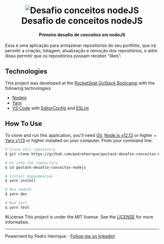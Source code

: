 <h1 align="center">
    <img alt="Desafio conceitos nodeJS" src="https://user-images.githubusercontent.com/54694186/79014751-ed25f580-7b41-11ea-9682-d9a7489c0c40.png" />
    <br>
    Desafio de conceitos nodeJS
</h1>

<h4 align="center">
  Primeiro desafio de conceitos em nodeJS
</h4>

<p>
Essa é uma aplicação para armazenar repositórios do seu portfólio, que irá permitir a criação, listagem, atualização e remoção dos repositórios, e além disso permitir que os repositórios possam receber "likes".
</p>



##  Technologies

This project was developed at the [RocketSeat GoStack Bootcamp](https://rocketseat.com.br/bootcamp) with the following technologies:
- [Nodejs]
- [Yarn]
-  [VS Code][vc] with [EditorConfig][vceditconfig] and [ESLint][vceslint]

## How To Use

To clone and run this application, you'll need [Git](https://git-scm.com), [Node.js v12.13][nodejs] or higher + [Yarn v1.13][yarn] or higher installed on your computer. From your command line:

```bash
# Clone this repository
$ git clone https://github.com/pedrohenrque/gostack-desafio-conceitos-nodejs

# Go into the repository
$ cd gostack-desafio-conceitos-nodejs

# Install dependencies
$ yarn install

# Run nodeJS
$ yarn dev

# Run test
$ yarn test
```

#License
This project is under the MIT license. See the [LICENSE](https://github.com/pedrohenrque/gostack-desafio-conceitos-nodejs/blob/master/LICENSE) for more information.

---

Powernerd by Pedro Henrique - [Follow me on linkedin!](https://www.linkedin.com/in/pedrohenrque/)

[nodejs]: https://nodejs.org/
[yarn]: https://yarnpkg.com/
[vc]: https://code.visualstudio.com/
[vceditconfig]: https://marketplace.visualstudio.com/items?itemName=EditorConfig.EditorConfig
[vceslint]: https://marketplace.visualstudio.com/items?itemName=dbaeumer.vscode-eslint
